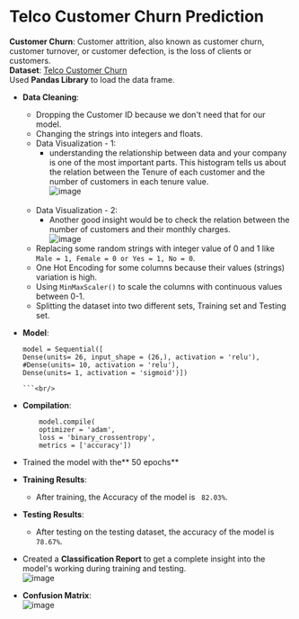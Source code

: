 # Telco Customer Churn Prediction
**Customer Churn**: Customer attrition, also known as customer churn, customer turnover, or customer defection, is the loss of clients or customers.<br/>
**Dataset**: [Telco Customer Churn](https://www.kaggle.com/blastchar/telco-customer-churn)<br/>
Used **Pandas Library** to load the data frame.<br/>
- **Data Cleaning**:
  - Dropping the Customer ID because we don't need that for our model.<br/>
  - Changing the strings into integers and floats.<br/>
  - Data Visualization - 1:
    - understanding the relationship between data and your company is one of the most important parts. This histogram tells us about the relation between the Tenure of each customer and the number of customers in each tenure value.<br/>
    ![image](https://user-images.githubusercontent.com/96788451/194772951-cf4b14e5-8ee3-4f48-800a-a23534be13d6.png)<br/><br/>
  - Data Visualization - 2:
    - Another good insight would be to check the relation between the number of customers and their monthly charges.<br/>
    ![image](https://user-images.githubusercontent.com/96788451/194773052-dfeb81b5-20e5-4016-9374-f68053acd841.png)<br/>
  - Replacing some random strings with integer value of 0 and 1 like ```Male = 1, Female = 0 or Yes = 1, No = 0```. <br/>
  - One Hot Encoding for some columns because their values (strings) variation is high.<br/>
  - Using ```MinMaxScaler()```  to scale the columns with continuous values between 0-1.<br/>
  - Splitting the dataset into two different sets, Training set and Testing set.<br/>
- **Model**:
    ```
    model = Sequential([
    Dense(units= 26, input_shape = (26,), activation = 'relu'),
    #Dense(units= 10, activation = 'relu'),
    Dense(units= 1, activation = 'sigmoid')])
    
    ```<br/>
- **Compilation**:
  
  ```
      model.compile(
      optimizer = 'adam',
      loss = 'binary_crossentropy', 
      metrics = ['accuracy'])
  
  ```
- Trained the model with the** 50 epochs**<br/>
- **Training Results**:
  - After training, the Accuracy of the model is ``` 82.03%```.<br/>
- **Testing Results**:
  - After testing on the testing dataset, the accuracy of the model is ```78.67%```.<br/>
- Created a **Classification Report** to get a complete insight into the model's working during training and testing.<br/>
  ![image](https://user-images.githubusercontent.com/96788451/194773485-508b934a-b736-43e3-b184-5a009b1e8673.png)<br/>
- **Confusion Matrix**: <br/>
    ![image](https://user-images.githubusercontent.com/96788451/194773502-90071e2c-2ac2-4795-a6b5-806a45c4696d.png)




